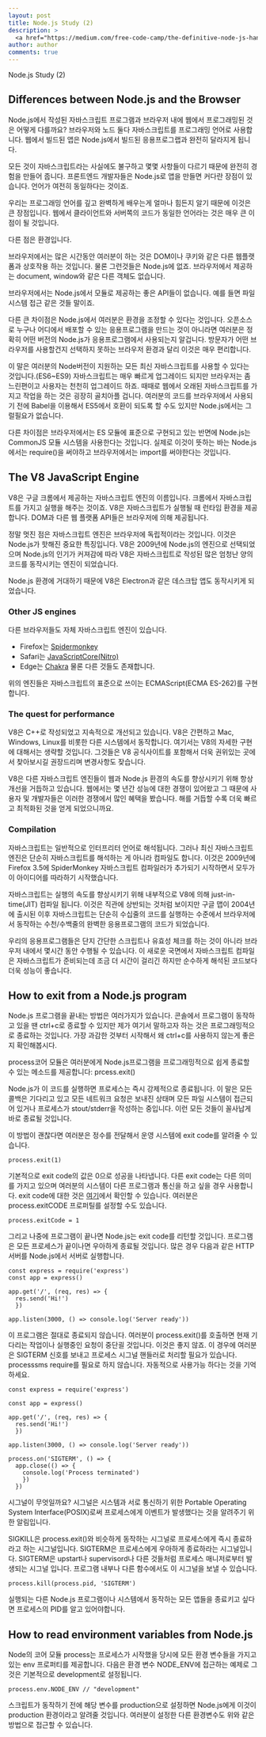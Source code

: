 ```yaml
---
layout: post
title: Node.js Study (2)
description: >
  <a href="https://medium.com/free-code-camp/the-definitive-node-js-handbook-6912378afc6e">학습자료링크</a>
author: author
comments: true
---
```

Node.js Study (2)
## Differences between Node.js and the Browser
Node.js에서 작성된 자바스크립트 프로그램과 브라우저 내에 웹에서 프로그래밍된 것은 어떻게 다를까요? 브라우저와 노드 둘다 자바스크립트를 프로그래밍 언어로 사용합니다. 웹에서 빌드된 앱은 Node.js에서 빌드된 응용프로그랩과 완전히 달라지게 됩니다.

모든 것이 자바스크립트라는 사실에도 불구하고 몇몇 사항들이 다르기 때문에 완전히 경험을 만들어 줍니다. 프론트엔드 개발자들은 Node.js로 앱을 만들면 커다란 장점이 있습니다. 언어가 여전히 동일하다는 것이죠.

우리는 프로그래밍 언어를 깊고 완벽하게 배우는게 얼마나 힘든지 알기 때문에 이것은 큰 장점입니다. 웹에서 클라이언트와 서버쪽의 코드가 동일한 언어라는 것은 매우 큰 이점이 될 것입니다.

다른 점은 환경입니다.

브라우저에서는 많은 시간동안 여러분이 하는 것은 DOM이나 쿠키와 같은 다른 웹플랫폼과 상호작용 하는 것입니다. 물론 그런것들은 Node.js에 없죠. 브라우저에서 제공하는 document, window와 같은 다른 객체도 없습니다.

브라우저에서는 Node.js에서 모듈로 제공하는 좋은 API들이 없습니다. 예를 들면 파일시스템 접근 같은 것들 말이죠.

다른 큰 차이점은 Node.js에서 여러분은 환경을 조정할 수 있다는 것입니다. 오픈소스로 누구나 어디에서 배포할 수 있는 응용프로그램을 만드는 것이 아니라면 여러분은 정확히 어떤 버전의 Node.js가 응용프로그램에서 사용되는지 알겁니다. 방문자가 어떤 브라우저를 사용할건지 선택하지 못하는 브라우저 환경과 달리 이것은 매우 편리합니다.

이 말은 여러분의 Node버전이 지원하는 모든 최신 자바스크립트를 사용할 수 있다는 것입니다.(ES6~ES9) 자바스크립트는 매우 빠르게 업그레이드 되지만 브라우저는 좀 느린편이고 사용자는 천천히 업그레이드 하죠. 때때로 웹에서 오래된 자바스크립트를 가지고 작업을 하는 것은 굉장히 골치아플 겁니다. 여러분의 코드를 브라우저에서 사용되기 전에 Babel을 이용해서 ES5에서 호환이 되도록 할 수도 있지만 Node.js에서는 그럴필요가 없습니다.

다른 차이점은 브라우저에서는 ES 모듈에 표준으로 구현되고 있는 반면에 Node.js는 CommonJS 모듈 시스템을 사용한다는 것입니다. 실제로 이것이 뜻하는 바는 Node.js에서는 require()을 써야하고 브라우저에서는 import를 써야한다는 것입니다.
## The V8 JavaScript Engine
V8은 구글 크롬에서 제공하는 자바스크립트 엔진의 이름입니다. 크롬에서 자바스크립트를 가지고 실행을 해주는 것이죠. V8은 자바스크립트가 실행될 때 런타임 환경을 제공합니다. DOM과 다른 웹 플랫폼 API들은 브라우저에 의해 제공됩니다.

정말 멋진 점은 자바스크립트 엔진은 브라우저에 독립적이라는 것입니다. 이것은 Node.js가 핫해진 중요한 특징입니다. V8은 2009년에 Node.js의 엔진으로 선택되었으며 Node.js의 인기가 커져감에 따라 V8은 자바스크립트로 작성된 많은 엄청난 양의 코드를 동작시키는 엔진이 되었습니다.

Node.js 환경에 거대하기 때문에 V8은 Electron과 같은 데스크탑 앱도 동작시키게 되었습니다.

### Other JS engines
다른 브라우저들도 자체 자바스크립트 엔진이 있습니다.
* Firefox는 <a href="https://developer.mozilla.org/en-US/docs/Mozilla/Projects/SpiderMonkey">Spidermonkey</a>
* Safari는 <a href="https://developer.apple.com/documentation/javascriptcore">JavaScriptCore(Nitro)</a>
* Edge는 <a href="https://github.com/Microsoft/ChakraCore">Chakra</a>
물론 다른 것들도 존재합니다.

위의 엔진들은 자바스크립트의 표준으로 쓰이는 ECMAScript(ECMA ES-262)를 구현합니다.
### The quest for performance
V8은 C++로 작성되었고 지속적으로 개선되고 있습니다. V8은 간편하고 Mac, Windows, Linux를 비롯한 다른 시스템에서 동작합니다. 여기서는 V8의 자세한 구현에 대해서는 생략할 것입니다. 그것들은 V8 공식사이트를 포함해서 더욱 권위있는 곳에서 찾아보시길 권장드리며 변경사항도 잦습니다.

V8은 다른 자바스크립트 엔진들이 웹과 Node.js 환경의 속도를 향상시키기 위해 항상 개선을 거듭하고 있습니다. 웹에서는 몇 년간 성능에 대한 경쟁이 있어왔고 그 때문에 사용자 및 개발자들은 이러한 경쟁에서 많인 혜택을 봤습니다. 해를 거듭할 수록 더욱 빠르고 최적화된 것을 얻게 되었으니까요.

### Compilation
자바스크립트는 일반적으로 인터프리터 언어로 해석됩니다. 그러나 최신 자바스크립트 엔진은 단순히 자바스크립트를 해석하는 게 아니라 컴파일도 합니다. 이것은 2009년에 Firefox 3.5에 SpiderMonkey 자바스크립트 컴파일러가 추가되기 시작하면서 모두가 이 아이디어를 따라하기 시작했습니다.

자바스크립트는 실행의 속도를 향상시키기 위해 내부적으로 V8에 의해 just-in-time(JIT) 컴파일 됩니다. 이것은 직관에 상반되는 것처럼 보이지만 구글 맵이 2004년에 출시된 이후 자바스크립트는 단순히 수십줄의 코드를 실행하는 수준에서 브라우저에서 동작하는 수천/수백줄의 완벽한 응용프로그램의 코드가 되었습니다.

우리의 응용프로그램들은 단지 간단한 스크립트나 유효성 체크를 하는 것이 아니라 브라우저 내에서 몇시간 동안 수행될 수 있습니다. 이 새로운 국면에서 자바스크립트 컴파일은 자바스크립트가 준비되는데 조금 더 시간이 걸리긴 하지만 순수하게 해석된 코드보다 더욱 성능이 좋습니다.
## How to exit from a Node.js program
Node.js 프로그램을 끝내는 방법은 여러가지가 있습니다. 콘솔에서 프로그램이 동작하고 있을 땐 ctrl+c로 종료할 수 있지만 제가 여기서 말하고자 하는 것은 프로그래밍적으로 종료하는 것입니다. 가장 과감한 것부터 시작해서 왜 ctrl+c를 사용하지 않는게 좋은지 확인해봅시다.

process코어 모듈은 여러분에게 Node.js프로그램을 프로그래밍적으로 쉽게 종료할 수 있는 메소드를 제공합니다: prcess.exit()

Node.js가 이 코드를 실행하면 프로세스는 즉시 강제적으로 종료됩니다. 이 말은 모든 콜백은 기다리고 있고 모든 네트워크 요청은 보내진 상태며 모든 파일 시스템이 접근되어 있거나 프로세스가 stout/stderr을 작성하는 중입니다. 이런 모든 것들이 꼴사납게 바로 종료될 것입니다.

이 방법이 괜찮다면 여러분은 정수를 전달해서 운영 시스템에 exit code를 알려줄 수 있습니다.
```
process.exit(1)
```
기본적으로 exit code의 값은 0으로 성공을 나타냅니다. 다른 exit code는 다른 의미를 가지고 있으며 여러분의 시스템이 다른 프로그램과 통신을 하고 싶을 경우 사용합니다. exit code에 대한 것은 <a href="https://nodejs.org/api/process.html#process_exit_codes">여기</a>에서 확인할 수 있습니다. 여러분은 process.exitCODE 프로퍼틸를 설정할 수도 있습니다.
```
process.exitCode = 1
```
그리고 나중에 프로그램이 끝나면 Node.js는 exit code를 리턴할 것입니다. 프로그램은 모든 프로세스가 끝이나면 우아하게 종료될 것입니다. 많은 경우 다음과 같은 HTTP 서버를 Node.js에서 서버로 실행합니다.
```
const express = require('express')
const app = express()

app.get('/', (req, res) => {
  res.send('Hi!')
  })

app.listen(3000, () => console.log('Server ready'))
```
이 프로그램은 절대로 종료되지 않습니다. 여러분이 process.exit()를 호출하면 현재 기다리는 작업이나 실행중인 요청이 중단괼 것입니다. 이것은 좋지 않죠. 이 경우에 여러분은 SIGTERM 신호를 보내고 프로세스 시그널 핸들러로 처리할 필요가 있습니다. processsms require를 필요로 하지 않습니다. 자동적으로 사용가능 하다는 것을 기억하세요.
```
const express = require('express')

const app = express()

app.get('/', (req, res) => {
  res.send('Hi!')
  })

app.listen(3000, () => console.log('Server ready'))

process.on('SIGTERM', () => {
  app.close(() => {
    console.log('Process terminated')
    })
  })
```
시그널이 무엇일까요? 시그널은 시스템과 서로 통신하기 위한 Portable Operating System Interface(POSIX)로써 프로세스에게 이벤트가 발생했다는 것을 알려주기 위한 알림입니다.

SIGKILL은 process.exit()와 비슷하게 동작하는 시그널로 프로세스에게 즉시 종료하라고 하는 시그널입니다. SIGTERM은 프로세스에게 우아하게 종료하라는 시그널입니다. SIGTERM은 upstart나 supervisord나 다른 것들처럼 프로세스 매니저로부터 발생되는 시그널 입니다. 프로그램 내부나 다른 함수에서도 이 시그널을 보낼 수 있습니다.
```
process.kill(process.pid, 'SIGTERM')
```
실행되는 다른 Node.js 프로그램이나 시스템에서 동작하는 모든 앱들을 종료키고 싶다면 프로세스의 PID를 알고 있어야합니다.
## How to read environment variables from Node.js
Node의  코어 모듈 process는 프로세스가 시작했을 당시에 모든 환경 변수들을 가지고 있는 env 프로퍼티를 제공합니다. 다음은 환경 변수 NODE_ENV에 접근하는 예제로 그것은 기본적으로 development로 설정됩니다.
```
process.env.NODE_ENV // "development"
```
스크립트가 동작하기 전에 해당 변수를 production으로 설정하면 Node.js에게 이것이 production 환경이라고 알려줄 것입니다. 여러분이 설정한 다른 환경변수도 위와 같은 방법으로 접근할 수 있습니다.

